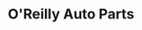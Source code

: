 ---
title: "O'Reilly Auto Parts"
url: /chicago/oreilly-auto-parts-west-roosevelt-road/
shop: Autoteile
---